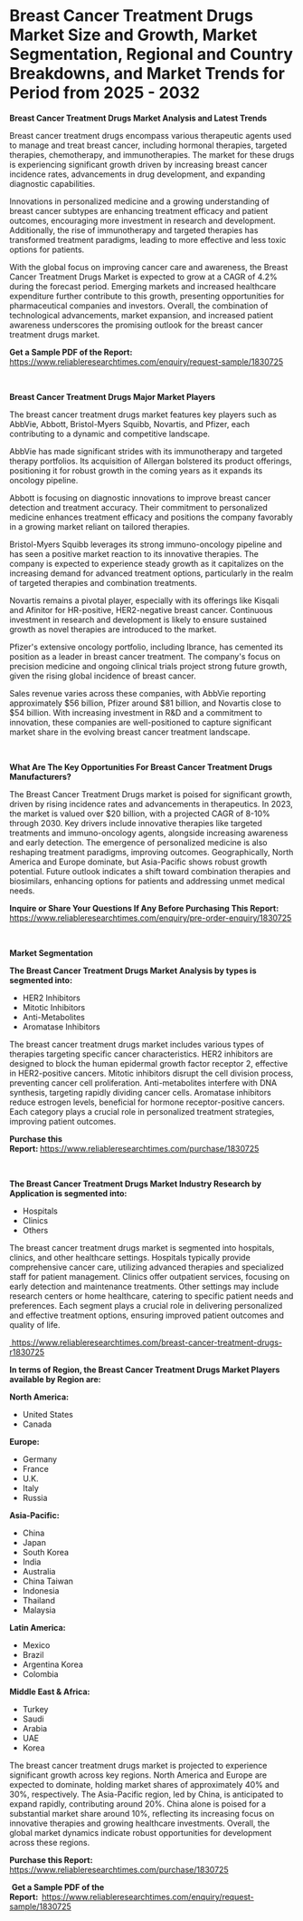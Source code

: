 <p><h1>Breast Cancer Treatment Drugs Market Size and Growth, Market Segmentation, Regional and Country Breakdowns, and Market Trends for Period from 2025 -  2032</h1></p><p><strong>Breast Cancer Treatment Drugs Market Analysis and Latest Trends</strong></p>
<p><p>Breast cancer treatment drugs encompass various therapeutic agents used to manage and treat breast cancer, including hormonal therapies, targeted therapies, chemotherapy, and immunotherapies. The market for these drugs is experiencing significant growth driven by increasing breast cancer incidence rates, advancements in drug development, and expanding diagnostic capabilities. </p><p>Innovations in personalized medicine and a growing understanding of breast cancer subtypes are enhancing treatment efficacy and patient outcomes, encouraging more investment in research and development. Additionally, the rise of immunotherapy and targeted therapies has transformed treatment paradigms, leading to more effective and less toxic options for patients. </p><p>With the global focus on improving cancer care and awareness, the Breast Cancer Treatment Drugs Market is expected to grow at a CAGR of 4.2% during the forecast period. Emerging markets and increased healthcare expenditure further contribute to this growth, presenting opportunities for pharmaceutical companies and investors. Overall, the combination of technological advancements, market expansion, and increased patient awareness underscores the promising outlook for the breast cancer treatment drugs market.</p></p>
<p><strong>Get a Sample PDF of the Report:&nbsp;</strong> <a href="https://www.reliableresearchtimes.com/enquiry/request-sample/1830725?utm_campaign=3307&utm_medium=2&utm_source=Github&utm_content=ia&utm_term=19042025&utm_id=breast-cancer-treatment-drugs">https://www.reliableresearchtimes.com/enquiry/request-sample/1830725</a></p>
<p>&nbsp;</p>
<p><strong>Breast Cancer Treatment Drugs Major Market Players</strong></p>
<p><p>The breast cancer treatment drugs market features key players such as AbbVie, Abbott, Bristol-Myers Squibb, Novartis, and Pfizer, each contributing to a dynamic and competitive landscape. </p><p>AbbVie has made significant strides with its immunotherapy and targeted therapy portfolios. Its acquisition of Allergan bolstered its product offerings, positioning it for robust growth in the coming years as it expands its oncology pipeline.</p><p>Abbott is focusing on diagnostic innovations to improve breast cancer detection and treatment accuracy. Their commitment to personalized medicine enhances treatment efficacy and positions the company favorably in a growing market reliant on tailored therapies.</p><p>Bristol-Myers Squibb leverages its strong immuno-oncology pipeline and has seen a positive market reaction to its innovative therapies. The company is expected to experience steady growth as it capitalizes on the increasing demand for advanced treatment options, particularly in the realm of targeted therapies and combination treatments.</p><p>Novartis remains a pivotal player, especially with its offerings like Kisqali and Afinitor for HR-positive, HER2-negative breast cancer. Continuous investment in research and development is likely to ensure sustained growth as novel therapies are introduced to the market.</p><p>Pfizer's extensive oncology portfolio, including Ibrance, has cemented its position as a leader in breast cancer treatment. The company's focus on precision medicine and ongoing clinical trials project strong future growth, given the rising global incidence of breast cancer.</p><p>Sales revenue varies across these companies, with AbbVie reporting approximately $56 billion, Pfizer around $81 billion, and Novartis close to $54 billion. With increasing investment in R&D and a commitment to innovation, these companies are well-positioned to capture significant market share in the evolving breast cancer treatment landscape.</p></p>
<p>&nbsp;</p>
<p><strong>What Are The Key Opportunities For Breast Cancer Treatment Drugs Manufacturers?</strong></p>
<p><p>The Breast Cancer Treatment Drugs market is poised for significant growth, driven by rising incidence rates and advancements in therapeutics. In 2023, the market is valued over $20 billion, with a projected CAGR of 8-10% through 2030. Key drivers include innovative therapies like targeted treatments and immuno-oncology agents, alongside increasing awareness and early detection. The emergence of personalized medicine is also reshaping treatment paradigms, improving outcomes. Geographically, North America and Europe dominate, but Asia-Pacific shows robust growth potential. Future outlook indicates a shift toward combination therapies and biosimilars, enhancing options for patients and addressing unmet medical needs.</p></p>
<p><strong>Inquire or Share Your Questions If Any Before Purchasing This Report:</strong> <a href="https://www.reliableresearchtimes.com/enquiry/pre-order-enquiry/1830725?utm_campaign=3307&utm_medium=2&utm_source=Github&utm_content=ia&utm_term=19042025&utm_id=breast-cancer-treatment-drugs">https://www.reliableresearchtimes.com/enquiry/pre-order-enquiry/1830725</a></p>
<p>&nbsp;</p>
<p><strong>Market Segmentation</strong></p>
<p><strong>The Breast Cancer Treatment Drugs Market Analysis by types is segmented into:</strong></p>
<p><ul><li>HER2 Inhibitors</li><li>Mitotic Inhibitors</li><li>Anti-Metabolites</li><li>Aromatase Inhibitors</li></ul></p>
<p><p>The breast cancer treatment drugs market includes various types of therapies targeting specific cancer characteristics. HER2 inhibitors are designed to block the human epidermal growth factor receptor 2, effective in HER2-positive cancers. Mitotic inhibitors disrupt the cell division process, preventing cancer cell proliferation. Anti-metabolites interfere with DNA synthesis, targeting rapidly dividing cancer cells. Aromatase inhibitors reduce estrogen levels, beneficial for hormone receptor-positive cancers. Each category plays a crucial role in personalized treatment strategies, improving patient outcomes.</p></p>
<p><strong>Purchase this Report:&nbsp;</strong><a href="https://www.reliableresearchtimes.com/purchase/1830725?utm_campaign=3307&utm_medium=2&utm_source=Github&utm_content=ia&utm_term=19042025&utm_id=breast-cancer-treatment-drugs">https://www.reliableresearchtimes.com/purchase/1830725</a></p>
<p>&nbsp;</p>
<p><strong>The Breast Cancer Treatment Drugs Market Industry Research by Application is segmented into:</strong></p>
<p><ul><li>Hospitals</li><li>Clinics</li><li>Others</li></ul></p>
<p><p>The breast cancer treatment drugs market is segmented into hospitals, clinics, and other healthcare settings. Hospitals typically provide comprehensive cancer care, utilizing advanced therapies and specialized staff for patient management. Clinics offer outpatient services, focusing on early detection and maintenance treatments. Other settings may include research centers or home healthcare, catering to specific patient needs and preferences. Each segment plays a crucial role in delivering personalized and effective treatment options, ensuring improved patient outcomes and quality of life.</p></p>
<p><a href="https://www.reliableresearchtimes.com/breast-cancer-treatment-drugs-r1830725?utm_campaign=3307&utm_medium=2&utm_source=Github&utm_content=ia&utm_term=19042025&utm_id=breast-cancer-treatment-drugs">&nbsp;https://www.reliableresearchtimes.com/breast-cancer-treatment-drugs-r1830725</a></p>
<p><strong>In terms of Region, the Breast Cancer Treatment Drugs Market Players available by Region are:</strong></p>
<p>
    <p> <strong> North America: </strong>
        <ul>
            <li>United States</li>
            <li>Canada</li>
        </ul>
        </p> 
    <p> <strong> Europe: </strong>
        <ul>
            <li>Germany</li>
            <li>France</li>
            <li>U.K.</li>
            <li>Italy</li>
            <li>Russia</li>
        </ul>
        </p> 
    <p> <strong> Asia-Pacific: </strong>
        <ul>
            <li>China</li>
            <li>Japan</li>
            <li>South Korea</li>
            <li>India</li>
            <li>Australia</li>
            <li>China Taiwan</li>
            <li>Indonesia</li>
            <li>Thailand</li>
            <li>Malaysia</li>
        </ul>
        </p> 
    <p> <strong> Latin America: </strong>
        <ul>
            <li>Mexico</li>
            <li>Brazil</li>
            <li>Argentina Korea</li>
            <li>Colombia</li>
        </ul>
        </p> 
    <p> <strong> Middle East & Africa: </strong>
        <ul>
            <li>Turkey</li>
            <li>Saudi</li>
            <li>Arabia</li>
            <li>UAE</li>
            <li>Korea</li>
        </ul>
    </p>
    </p>
<p><p>The breast cancer treatment drugs market is projected to experience significant growth across key regions. North America and Europe are expected to dominate, holding market shares of approximately 40% and 30%, respectively. The Asia-Pacific region, led by China, is anticipated to expand rapidly, contributing around 20%. China alone is poised for a substantial market share around 10%, reflecting its increasing focus on innovative therapies and growing healthcare investments. Overall, the global market dynamics indicate robust opportunities for development across these regions.</p></p>
<p><strong>Purchase this Report: </strong><a href="https://www.reliableresearchtimes.com/purchase/1830725?utm_campaign=3307&utm_medium=2&utm_source=Github&utm_content=ia&utm_term=19042025&utm_id=breast-cancer-treatment-drugs">https://www.reliableresearchtimes.com/purchase/1830725</a></p>
<p>&nbsp;<strong>Get a Sample PDF of the Report:&nbsp;&nbsp;</strong><a href="https://www.reliableresearchtimes.com/enquiry/request-sample/1830725?utm_campaign=3307&utm_medium=2&utm_source=Github&utm_content=ia&utm_term=19042025&utm_id=breast-cancer-treatment-drugs">https://www.reliableresearchtimes.com/enquiry/request-sample/1830725</a></p>
<p><strong></strong></p>
<p><p></p><p></p><p></p></p>